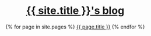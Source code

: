<header class="masthead">
  <h1 class="masthead-title">
    <a href="{{ site.baseurl }}/">{{ site.title }}<span>'s blog</span></a>
  </h1>
  <nav class="masthead-nav">
    {% for page in site.pages %}
      <a href="{{ site.baseurl | append: page.url }}">{{ page.title }}</a>
    {% endfor %}
  </nav>
</header>
